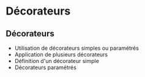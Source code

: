 # Décorateurs

## Décorateurs

- Utilisation de décorateurs simples ou paramétrés
- Application de plusieurs décorateurs
- Définition d'un décorateur simple
- Décorateurs paramétrés
